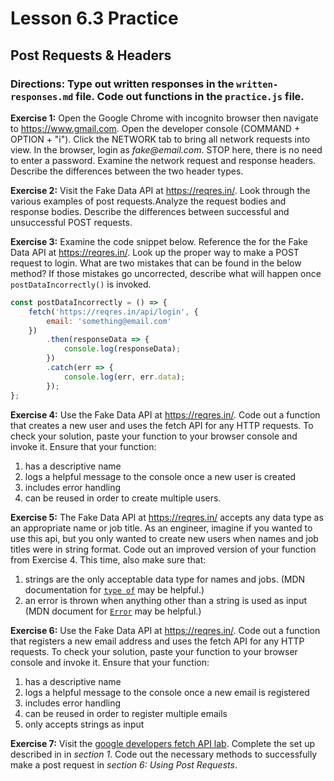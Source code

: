 # Lesson 6.3 Practice

## Post Requests & Headers

### Directions: Type out written responses in the `written-responses.md` file. Code out functions in the `practice.js` file.

**Exercise 1:**
Open the Google Chrome with incognito browser then navigate to https://www.gmail.com.
Open the developer console (COMMAND + OPTION + "i"). Click the NETWORK tab to bring all network requests into view.
In the browser, login as _fake@email.com_. STOP here, there is no need to enter a password.
Examine the network request and response headers.
Describe the differences between the two header types.

**Exercise 2:**
Visit the Fake Data API at https://reqres.in/.
Look through the various examples of post requests.Analyze the request bodies and response bodies.
Describe the differences between successful and unsuccessful POST requests.

**Exercise 3:**
Examine the code snippet below.
Reference the for the Fake Data API at https://reqres.in/. Look up the proper way to make a POST request to login.
What are two mistakes that can be found in the below method?
If those mistakes go uncorrected, describe what will happen once `postDataIncorrectly()` is invoked.

```javascript
const postDataIncorrectly = () => {
	fetch('https://reqres.in/api/login', {
		email: 'something@email.com'
	})
		.then(responseData => {
			console.log(responseData);
		})
		.catch(err => {
			console.log(err, err.data);
		});
};
```

**Exercise 4:**
Use the Fake Data API at https://reqres.in/.
Code out a function that creates a new user and uses the fetch API for any HTTP requests.
To check your solution, paste your function to your browser console and invoke it.
Ensure that your function:

1. has a descriptive name
2. logs a helpful message to the console once a new user is created
3. includes error handling
4. can be reused in order to create multiple users.

**Exercise 5:**
The Fake Data API at https://reqres.in/ accepts any data type as an appropriate name or job title.
As an engineer, imagine if you wanted to use this api, but you only wanted to create new users
when names and job titles were in string format.
Code out an improved version of your function from Exercise 4.
This time, also make sure that:

1. strings are the only acceptable data type for names and jobs. (MDN documentation for [`type of`](https://developer.mozilla.org/en-US/docs/Web/JavaScript/Reference/Operators/typeof) may be helpful.)
2. an error is thrown when anything other than a string is used as input (MDN document for [`Error`](https://developer.mozilla.org/en-US/docs/Web/JavaScript/Reference/Global_Objects/Error) may be helpful.)

**Exercise 6:**
Use the Fake Data API at https://reqres.in/.
Code out a function that registers a new email address and uses the fetch API for any HTTP requests.
To check your solution, paste your function to your browser console and invoke it.
Ensure that your function:

1. has a descriptive name
2. logs a helpful message to the console once a new email is registered
3. includes error handling
4. can be reused in order to register multiple emails
5. only accepts strings as input

**Exercise 7:**
Visit the [google developers fetch API lab](https://developers.google.com/web/ilt/pwa/lab-fetch-api).
Complete the set up described in in _section 1_.
Code out the necessary methods to successfully make a post request in _section 6: Using Post Requests_.
